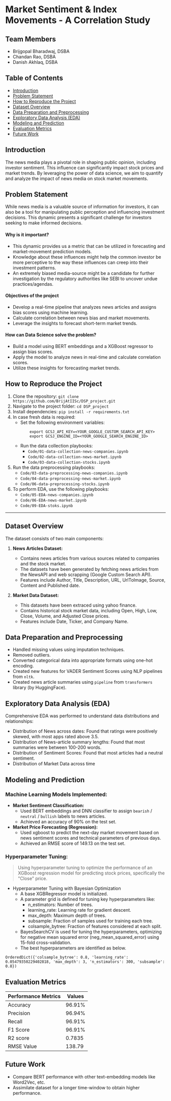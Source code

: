 # Market Sentiment & Index Movements - A Correlation Study​

## Team Members
- Brijgopal Bharadwaj, DSBA
- Chandan Rao, DSBA
- Danish Akhlaq, DSBA


## Table of Contents

- [Introduction](#introduction)
- [Problem Statement](#problem-statement)
- [How to Reproduce the Project](#how-to-reproduce-the-project)
- [Dataset Overview](#dataset-overview)
- [Data Preparation and Preprocessing](#data-preparation-and-preprocessing)
- [Exploratory Data Analysis (EDA)](#exploratory-data-analysis-eda)
- [Modeling and Prediction](#modeling-and-prediction)
- [Evaluation Metrics](#evaluation-metrics)
- [Future Work](#Future-Work)


## Introduction

The news media plays a pivotal role in shaping public opinion, including investor sentiment. This influence can significantly impact stock prices and market trends. By leveraging the power of data science, we aim to quantify and analyze the impact of news media on stock market movements.

## Problem Statement
While news media is a valuable source of information for investors, it can also be a tool for manipulating public perception and influencing investment decisions. This dynamic presents a significant challenge for investors seeking to make informed decisions.
#### Why is it important?
- This dynamic provides us a metric that can be utilized in forecasting and market-movement prediction models.
- Knowledge about these influences might help the common investor be more perceptive to the way these influences can creep into their investment patterns.
- An extremely biased media-source might be a candidate for further investigation by the regulatory authorities like SEBI to uncover undue practices/agendas.
#### Objectives of the project
- Develop a real-time pipeline that analyzes news articles and assigns bias scores using machine learning.
- Calculate correlation between news bias and market movements.
- Leverage the insights to forecast short-term market trends.
#### How can Data Science solve the problem?
- Build a model using BERT embeddings and a XGBoost regressor to assign bias scores.
- Apply the model to analyze news in real-time and calculate correlation scores.
- Utilize these insights for forecasting market trends.


## How to Reproduce the Project

1. Clone the repository:
    ```git clone https://github.com/BrijAtIISc/DSP_project.git```
2. Navigate to the project folder:
    ```cd DSP_project```
3. Install dependencies:
    ```pip install -r requirements.txt```
4. In case fresh data is required:
    * Set the following environment variables:
        ```
            export GCSJ_API_KEY=<YOUR_GOOGLE_CUSTOM_SEARCH_API_KEY>
            export GCSJ_ENGINE_ID=<YOUR_GOOGLE_SEARCH_ENGINE_ID>
        ```
    * Run the data collection playbooks:
        - `Code/01-data-collection-news-companies.ipynb`
        - `Code/02-data-collection-news-market.ipynb`
        - `Code/03-data-collection-stocks.ipynb`
5. Run the data preprocessing playbooks:
    * `Code/03-data-preprocessing-news-companies.ipynb`
    * `Code/04-data-preprocessing-news-market.ipynb`
    * `Code/06-data-preprocessing-stocks.ipynb`
5. To perform EDA, use the following playbooks:
    * `Code/05-EDA-news-companies.ipynb`
    * `Code/06-EDA-news-market.ipynb`
    * `Code/09-EDA-stoks.ipynb`


---

## Dataset Overview

The dataset consists of two main components:
1. **News Articles Dataset:**
    - Contains news articles from various sources related to companies and the stock market.
    - The datasets have been generated by fetching news articles from the NewsAPI and web scrapping (Google Custom Search API).
    - Features include Author, Title, Description, URL, UrlToImage, Source, Content and Published date.

2. **Market Data Dataset:**
    - This datasets have been extraced using yahoo finance.
    - Contains historical stock market data, including Open, High, Low, Close, Volume, and Adjusted Close prices.
    - Features include Date, Ticker, and Company Name.

## Data Preparation and Preprocessing

- Handled missing values using imputation techniques.
- Removed outliers.
- Converted categorical data into appropriate formats using one-hot encoding.
- Created new features for VADER Sentiment Scores using NLP pipelines from `nltk`.
- Created news article summaries using `pipeline` from `transformers` library (by HuggingFace).


## Exploratory Data Analysis (EDA)

Comprehensive EDA was performed to understand data distributions and relationships:

- Distribution of News across dates: Found that ratings were positively skewed, with most apps rated above 3.5.
- Distribution of News-article summary lengths: Found that most summaries were between 100-200 words.
- Distribution of Sentiment Scores: Found that most articles had a neutral sentiment.
- Distribution of Market Data across time


## Modeling and Prediction

### Machine Learning Models Implemented:
- **Market Sentiment Classification:** 
    - Used BERT embeddings and DNN classifier to assign `bearish` / `neutral` / `bullish` labels to news articles.
    - Achieved an accuracy of 90% on the test set.
- **Market Price Forecasting (Regression):**
    - Used xgboost to predict the next-day market movement based on news sentiment scores and technical parameters of previous days.
    - Achieved an RMSE score of 149.13 on the test set.
### Hyperparameter Tuning:
> Using hyperparameter tuning to optimize the performance of an XGBoost regression model for predicting stock prices, specifically the "Close" price.
- Hyperparameter Tuning with Bayesian Optimization
    - A base XGBRegressor model is initialized.
    - A parameter grid is defined for tuning key hyperparameters like:
        - n_estimators: Number of trees.
        - learning_rate: Learning rate for gradient descent.
        - max_depth: Maximum depth of trees.
        - subsample: Fraction of samples used for training each tree.
        - colsample_bytree: Fraction of features considered at each split.
    - BayesSearchCV is used for tuning the hyperparameters, optimizing for negative mean squared error (neg_mean_squared_error) using 15-fold cross-validation.
    - The best hyperparameters are identified as below.
`````
OrderedDict({'colsample_bytree': 0.8, 'learning_rate': 0.05479350229402818, 'max_depth': 3, 'n_estimators': 300, 'subsample': 0.8})
`````


## Evaluation Metrics

| Performance Metrics      | Values |
| -------------     | ------------- |
| Accuracy      | 96.91%  |
| Precision     | 96.94%  |
| Recall        | 96.91%  |
| F1 Score      | 96.91%  |
| R2 score      | 0.7835  |
| RMSE Value      | 138.79  |


## Future Work

- Compare BERT performance with other text-embedding models like Word2Vec, etc.
- Assimilate dataset for a longer time-window to obtain higher performance.
